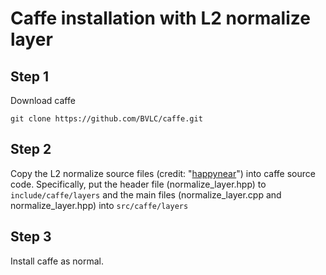 # Caffe installation with L2 normalize layer
## Step 1
Download caffe
```
git clone https://github.com/BVLC/caffe.git
```

## Step 2
Copy the L2 normalize source files (credit: "[happynear](https://github.com/happynear/caffe-windows.git)") into caffe source code. Specifically, put the header file (normalize_layer.hpp) to `include/caffe/layers` and the main files (normalize_layer.cpp and normalize_layer.hpp) into `src/caffe/layers`

## Step 3
Install caffe as normal.